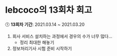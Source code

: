 # lebcoco의 13회차 회고

:clock5: **13회차 기간**: 2021.03.14 ~ 2021.03.20

1. 회사 서비스 설치하는 과정에서 경우의 수가 너무 많다...
   * 정리 최대한 해놓기
2. 정보처리기사 시험 준비 시작하기